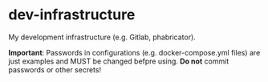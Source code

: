 # dev-infrastructure
My development infrastructure (e.g. Gitlab, phabricator).

**Important**:
Passwords in configurations (e.g. docker-compose.yml files) are just examples and MUST be changed befpre using. **Do not** commit passwords or other secrets!
